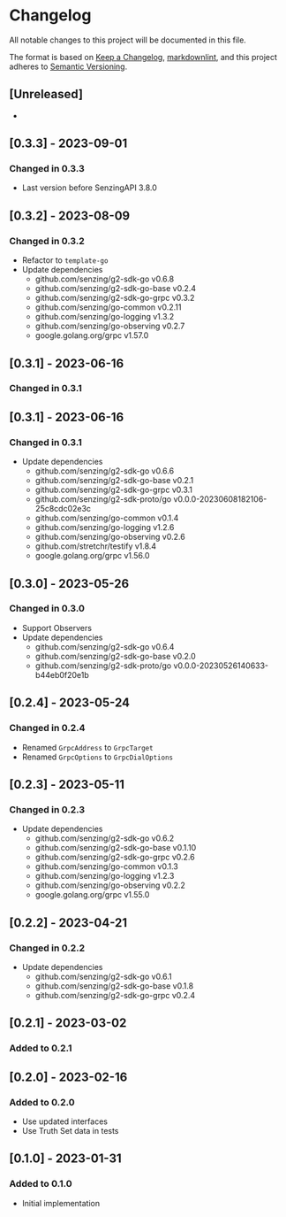 # Changelog

All notable changes to this project will be documented in this file.

The format is based on [Keep a Changelog](https://keepachangelog.com/en/1.0.0/),
[markdownlint](https://dlaa.me/markdownlint/),
and this project adheres to [Semantic Versioning](https://semver.org/spec/v2.0.0.html).

## [Unreleased]

-

## [0.3.3] - 2023-09-01

### Changed in 0.3.3

- Last version before SenzingAPI 3.8.0

## [0.3.2] - 2023-08-09

### Changed in 0.3.2

- Refactor to `template-go`
- Update dependencies
  - github.com/senzing/g2-sdk-go v0.6.8
  - github.com/senzing/g2-sdk-go-base v0.2.4
  - github.com/senzing/g2-sdk-go-grpc v0.3.2
  - github.com/senzing/go-common v0.2.11
  - github.com/senzing/go-logging v1.3.2
  - github.com/senzing/go-observing v0.2.7
  - google.golang.org/grpc v1.57.0

## [0.3.1] - 2023-06-16

### Changed in 0.3.1

## [0.3.1] - 2023-06-16

### Changed in 0.3.1

- Update dependencies
  - github.com/senzing/g2-sdk-go v0.6.6
  - github.com/senzing/g2-sdk-go-base v0.2.1
  - github.com/senzing/g2-sdk-go-grpc v0.3.1
  - github.com/senzing/g2-sdk-proto/go v0.0.0-20230608182106-25c8cdc02e3c
  - github.com/senzing/go-common v0.1.4
  - github.com/senzing/go-logging v1.2.6
  - github.com/senzing/go-observing v0.2.6
  - github.com/stretchr/testify v1.8.4
  - google.golang.org/grpc v1.56.0

## [0.3.0] - 2023-05-26

### Changed in 0.3.0

- Support Observers
- Update dependencies
  - github.com/senzing/g2-sdk-go v0.6.4
  - github.com/senzing/g2-sdk-go-base v0.2.0
  - github.com/senzing/g2-sdk-proto/go v0.0.0-20230526140633-b44eb0f20e1b

## [0.2.4] - 2023-05-24

### Changed in 0.2.4

- Renamed `GrpcAddress` to `GrpcTarget`
- Renamed `GrpcOptions` to `GrpcDialOptions`

## [0.2.3] - 2023-05-11

### Changed in 0.2.3

- Update dependencies
  - github.com/senzing/g2-sdk-go v0.6.2
  - github.com/senzing/g2-sdk-go-base v0.1.10
  - github.com/senzing/g2-sdk-go-grpc v0.2.6
  - github.com/senzing/go-common v0.1.3
  - github.com/senzing/go-logging v1.2.3
  - github.com/senzing/go-observing v0.2.2
  - google.golang.org/grpc v1.55.0

## [0.2.2] - 2023-04-21

### Changed in 0.2.2

- Update dependencies
  - github.com/senzing/g2-sdk-go v0.6.1
  - github.com/senzing/g2-sdk-go-base v0.1.8
  - github.com/senzing/g2-sdk-go-grpc v0.2.4

## [0.2.1] - 2023-03-02

### Added to 0.2.1

## [0.2.0] - 2023-02-16

### Added to 0.2.0

- Use updated interfaces
- Use Truth Set data in tests

## [0.1.0] - 2023-01-31

### Added to 0.1.0

- Initial implementation
